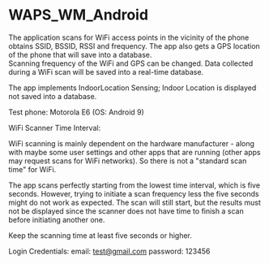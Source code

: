 # WAPS_WM_Android

The application scans for WiFi access points in the vicinity of the phone obtains SSID, BSSID, RSSI and frequency.
The app also gets a GPS location of the phone that will save into a database.  
Scanning frequency of the WiFi and GPS can be changed.
Data collected during a WiFi scan will be saved into a real-time database.

The app implements IndoorLocation Sensing; Indoor Location is displayed not saved into a database.

Test phone: Motorola E6 (OS: Android 9)

WiFi Scanner Time Interval: 

WiFi scanning is mainly dependent on the hardware manufacturer - along with maybe some user settings and other apps that are running 
(other apps may request scans for WiFi networks). So there is not a "standard scan time" for WiFi.

The app scans perfectly starting from the lowest time interval, which is five seconds.
However, trying to initiate a scan frequency less the five seconds might do not work as expected. 
The scan will still start, but the results must not be displayed since the scanner does not have time to finish a scan before initiating another one. 

Keep the scanning time at least five seconds or higher.

Login Credentials:
        email: test@gmail.com
        password: 123456

